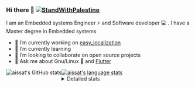 <!--[![Stand With Palestine](https://raw.githubusercontent.com/TheBSD/StandWithPalestine/main/banner-no-action.svg)](https://thebsd.github.io/StandWithPalestine)-->
### Hi there 👋   [![StandWithPalestine](https://raw.githubusercontent.com/TheBSD/StandWithPalestine/main/badges/StandWithPalestine.svg)](https://github.com/TheBSD/StandWithPalestine/blob/main/docs/README.md)

I am an Embedded systems Engineer ⚡️ and Software developer 💻 . I have a Master degree in Embedded systems
- 🔭 I’m currently working on [easy_localization](https://pub.dev/packages/easy_localization)
- 🌱 I’m currently learning 
- 👯 I’m looking to collaborate on open source projects
- 💬 Ask me about  Gnu/Linux 🐧 and [Flutter](https://flutter.dev) 

<a href="https://profile-summary-for-github.com/user/aissat">
  <img align="left" height="170px" src="https://github-readme-stats.vercel.app/api?username=aissat&show_icons=true&line_height=27&count_private=true&include_all_commits=true" alt="aissat's GitHub stats"/>
  <img src="https://github-readme-stats.vercel.app/api/top-langs/?username=aissat&hide_langs_below=5&layout=compact" alt="aissat's language stats"/>
</a>

<details>
<summary>Detailed stats</summary>
 

### 🧐 Waka Stats

<!--START_SECTION:waka-->
![Code Time](http://img.shields.io/badge/Code%20Time-6%2C677%20hrs%209%20mins-blue)

![Profile Views](http://img.shields.io/badge/Profile%20Views-0-blue)

![Lines of code](https://img.shields.io/badge/From%20Hello%20World%20I%27ve%20Written-2.2%20million%20lines%20of%20code-blue)

**🐱 My GitHub Data** 

> 📦 123.3 kB Used in GitHub's Storage 
 > 
> 💼 Opted to Hire
 > 
> 📜 172 Public Repositories 
 > 
> 🔑 33 Private Repositories 
 > 
**I'm a Night 🦉** 

```text
🌞 Morning                596 commits         ██░░░░░░░░░░░░░░░░░░░░░░░   07.54 % 
🌆 Daytime                1369 commits        ████░░░░░░░░░░░░░░░░░░░░░   17.31 % 
🌃 Evening                3308 commits        ██████████░░░░░░░░░░░░░░░   41.83 % 
🌙 Night                  2636 commits        ████████░░░░░░░░░░░░░░░░░   33.33 % 
```
📅 **I'm Most Productive on Thursday** 

```text
Monday                   733 commits         ██░░░░░░░░░░░░░░░░░░░░░░░   09.27 % 
Tuesday                  1234 commits        ████░░░░░░░░░░░░░░░░░░░░░   15.60 % 
Wednesday                987 commits         ███░░░░░░░░░░░░░░░░░░░░░░   12.48 % 
Thursday                 1590 commits        █████░░░░░░░░░░░░░░░░░░░░   20.10 % 
Friday                   1323 commits        ████░░░░░░░░░░░░░░░░░░░░░   16.73 % 
Saturday                 1308 commits        ████░░░░░░░░░░░░░░░░░░░░░   16.54 % 
Sunday                   734 commits         ██░░░░░░░░░░░░░░░░░░░░░░░   09.28 % 
```


📊 **This Week I Spent My Time On** 

```text
🕑︎ Time Zone: Africa/Algiers

💬 Programming Languages: 
Dart                     4 hrs 33 mins       ███████████████████░░░░░░   77.87 % 
YAML                     29 mins             ██░░░░░░░░░░░░░░░░░░░░░░░   08.29 % 
Docker                   20 mins             █░░░░░░░░░░░░░░░░░░░░░░░░   05.96 % 
JavaScript               15 mins             █░░░░░░░░░░░░░░░░░░░░░░░░   04.30 % 
Git Config               4 mins              ░░░░░░░░░░░░░░░░░░░░░░░░░   01.42 % 

🔥 Editors: 
VS Code                  5 hrs 50 mins       █████████████████████████   100.00 % 

💻 Operating System: 
Linux                    5 hrs 50 mins       █████████████████████████   100.00 % 
```

**I Mostly Code in Dart** 

```text
Dart                     35 repos            ████████░░░░░░░░░░░░░░░░░   32.41 % 
C++                      11 repos            ███░░░░░░░░░░░░░░░░░░░░░░   10.19 % 
TypeScript               11 repos            ███░░░░░░░░░░░░░░░░░░░░░░   10.19 % 
JavaScript               7 repos             ██░░░░░░░░░░░░░░░░░░░░░░░   06.48 % 
Rust                     3 repos             █░░░░░░░░░░░░░░░░░░░░░░░░   02.78 % 
```



**Timeline**

![Lines of Code chart](https://raw.githubusercontent.com/aissat/aissat/master/assets/bar_graph.png)


 Last Updated on 09/05/2025 01:23:19 UTC
<!--END_SECTION:waka-->

</details>
